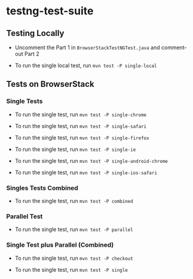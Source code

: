 # testng-test-suite

## Testing Locally

+ Uncomment the Part 1 in `BrowserStackTestNGTest.java` and comment-out Part 2

+ To run the single local test, run `mvn test -P single-local`

## Tests on BrowserStack

### Single Tests
- To run the single test, run `mvn test -P single-chrome`

- To run the single test, run `mvn test -P single-safari`

- To run the single test, run `mvn test -P single-firefox`

- To run the single test, run `mvn test -P single-ie`

- To run the single test, run `mvn test -P single-android-chrome`

- To run the single test, run `mvn test -P single-ios-safari`

### Singles Tests Combined
- To run the single test, run `mvn test -P combined`

### Parallel Test
- To run the single test, run `mvn test -P parallel`

### Single Test plus Parallel (Combined)
- To run the single test, run `mvn test -P checkout`

- To run the single test, run `mvn test -P single`
